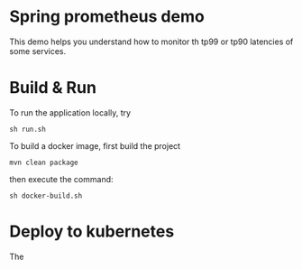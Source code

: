 # Spring prometheus demo

This demo helps you understand how to monitor th tp99 or tp90 latencies of some services.

# Build & Run

To run the application locally, try

```
sh run.sh
```

To build a docker image, first build the project

```
mvn clean package
```

then execute the command:

```
sh docker-build.sh
```

# Deploy to kubernetes

The 

